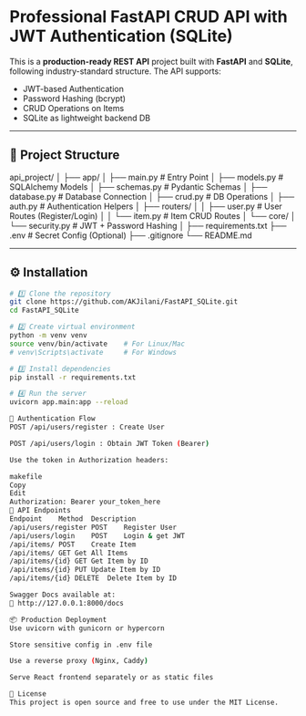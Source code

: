 # Professional FastAPI CRUD API with JWT Authentication (SQLite)

This is a **production-ready REST API** project built with **FastAPI** and **SQLite**, following industry-standard structure. The API supports:
- JWT-based Authentication
- Password Hashing (bcrypt)
- CRUD Operations on Items
- SQLite as lightweight backend DB

---

## 🚀 Project Structure

api_project/
│
├── app/
│ ├── main.py # Entry Point
│ ├── models.py # SQLAlchemy Models
│ ├── schemas.py # Pydantic Schemas
│ ├── database.py # Database Connection
│ ├── crud.py # DB Operations
│ ├── auth.py # Authentication Helpers
│ ├── routers/
│ │ ├── user.py # User Routes (Register/Login)
│ │ └── item.py # Item CRUD Routes
│ └── core/
│ └── security.py # JWT + Password Hashing
│
├── requirements.txt
├── .env # Secret Config (Optional)
├── .gitignore
└── README.md



---

## ⚙️ Installation

```bash
# 1️⃣ Clone the repository
git clone https://github.com/AKJilani/FastAPI_SQLite.git
cd FastAPI_SQLite

# 2️⃣ Create virtual environment
python -m venv venv
source venv/bin/activate    # For Linux/Mac
# venv\Scripts\activate     # For Windows

# 3️⃣ Install dependencies
pip install -r requirements.txt

# 4️⃣ Run the server
uvicorn app.main:app --reload

🔐 Authentication Flow
POST /api/users/register : Create User

POST /api/users/login : Obtain JWT Token (Bearer)

Use the token in Authorization headers:

makefile
Copy
Edit
Authorization: Bearer your_token_here
📑 API Endpoints
Endpoint	Method	Description
/api/users/register	POST	Register User
/api/users/login	POST	Login & get JWT
/api/items/	POST	Create Item
/api/items/	GET	Get All Items
/api/items/{id}	GET	Get Item by ID
/api/items/{id}	PUT	Update Item by ID
/api/items/{id}	DELETE	Delete Item by ID

Swagger Docs available at:
📄 http://127.0.0.1:8000/docs

📦 Production Deployment
Use uvicorn with gunicorn or hypercorn

Store sensitive config in .env file

Use a reverse proxy (Nginx, Caddy)

Serve React frontend separately or as static files

📜 License
This project is open source and free to use under the MIT License.
